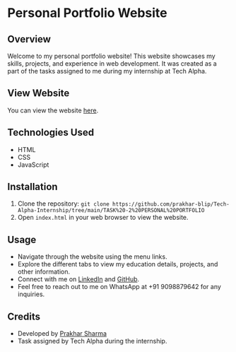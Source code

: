 # Personal Portfolio Website

## Overview
Welcome to my personal portfolio website! This website showcases my skills, projects, and experience in web development. It was created as a part of the tasks assigned to me during my internship at Tech Alpha.

## View Website
You can view the website [here](https://prakharsharma2.netlify.app/).

## Technologies Used
- HTML
- CSS
- JavaScript

## Installation
1. Clone the repository: `git clone https://github.com/prakhar-blip/Tech-Alpha-Internship/tree/main/TASK%20-2%20PERSONAL%20PORTFOLIO`
2. Open `index.html` in your web browser to view the website.

## Usage
- Navigate through the website using the menu links.
- Explore the different tabs to view my education details, projects, and other information.
- Connect with me on [LinkedIn](https://www.linkedin.com/in/prakhar-sharma) and [GitHub](https://github.com/prakhar-blip).
- Feel free to reach out to me on WhatsApp at +91 9098879642 for any inquiries.

## Credits
- Developed by [Prakhar Sharma](https://github.com/prakhar-blip)
- Task assigned by Tech Alpha during the internship.
